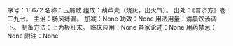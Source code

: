 序号：18672
名称：玉屑散
组成：葫芦壳（烧灰，出火气）。
出处：《普济方》卷二九七。
主治：肠风痔漏。
加减：None
功效：None
用法用量：清晨饮汤调下。
制备方法：上为极细末。
临床应用：None
各家论述：None
用药禁忌：None
附注：None
